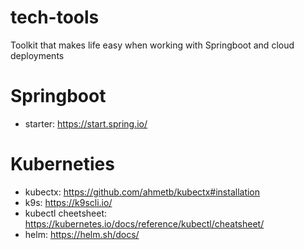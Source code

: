 # tech-tools
Toolkit that makes life easy when working with  Springboot and cloud deployments

# Springboot
 - starter: https://start.spring.io/

# Kuberneties
 - kubectx: https://github.com/ahmetb/kubectx#installation 
 - k9s: https://k9scli.io/
 - kubectl cheetsheet: https://kubernetes.io/docs/reference/kubectl/cheatsheet/
 - helm: https://helm.sh/docs/
 
 
